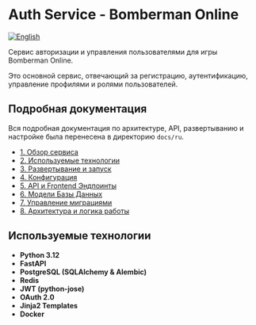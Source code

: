 # Auth Service - Bomberman Online

[![English](https://img.shields.io/badge/lang-English-blue)](README.md)

Сервис авторизации и управления пользователями для игры Bomberman Online.

Это основной сервис, отвечающий за регистрацию, аутентификацию, управление профилями и ролями пользователей.

## Подробная документация

Вся подробная документация по архитектуре, API, развертыванию и настройке была перенесена в директорию `docs/ru`. 


- [1. Обзор сервиса](./docs/ru/01_overview.md)
- [2. Используемые технологии](./docs/ru/02_technologies.md)
- [3. Развертывание и запуск](./docs/ru/03_deployment.md)
- [4. Конфигурация](./docs/ru/04_configuration.md)
- [5. API и Frontend Эндпоинты](./docs/ru/05_api_endpoints.md)
- [6. Модели Базы Данных](./docs/ru/06_database.md)
- [7. Управление миграциями](./docs/ru/07_migrations.md)
- [8. Архитектура и логика работы](./docs/ru/08_architecture.md)

## Используемые технологии

- **Python 3.12**
- **FastAPI**
- **PostgreSQL (SQLAlchemy & Alembic)**
- **Redis**
- **JWT (python-jose)**
- **OAuth 2.0**
- **Jinja2 Templates**
- **Docker**